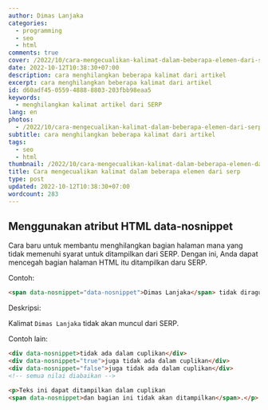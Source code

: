 ```yaml
---
author: Dimas Lanjaka
categories:
  - programming
  - seo
  - html
comments: true
cover: /2022/10/cara-mengecualikan-kalimat-dalam-beberapa-elemen-dari-serp/cover.png
date: 2022-10-12T10:38:30+07:00
description: cara menghilangkan beberapa kalimat dari artikel
excerpt: cara menghilangkan beberapa kalimat dari artikel
id: d60adf45-0559-4888-8803-203fbb98eaa5
keywords:
  - menghilangkan kalimat artikel dari SERP
lang: en
photos:
  - /2022/10/cara-mengecualikan-kalimat-dalam-beberapa-elemen-dari-serp/cover.png
subtitle: cara menghilangkan beberapa kalimat dari artikel
tags:
  - seo
  - html
thumbnail: /2022/10/cara-mengecualikan-kalimat-dalam-beberapa-elemen-dari-serp/cover.png
title: Cara mengecualikan kalimat dalam beberapa elemen dari serp
type: post
updated: 2022-10-12T10:38:30+07:00
wordcount: 283
---
```


## Menggunakan atribut HTML data-nosnippet
Cara baru untuk membantu menghilangkan bagian halaman mana yang tidak memenuhi syarat untuk ditampilkan dari SERP. Dengan ini, Anda dapat mencegah bagian halaman HTML itu ditampilkan daru SERP.

Contoh:
```html
<span data-nosnippet="data-nosnippet">Dimas Lanjaka</span> tidak diragukan lagi adalah pesulap paling terkenal yang pernah hidup.
```

Deskripsi:

Kalimat `Dimas Lanjaka` tidak akan muncul dari SERP.

Contoh lain:
```html
<div data-nosnippet>tidak ada dalam cuplikan</div>
<div data-nosnippet="true">juga tidak ada dalam cuplikan</div>
<div data-nosnippet="false">juga tidak ada dalam cuplikan</div>
<!-- semua nilai diabaikan -->
```

```html
<p>Teks ini dapat ditampilkan dalam cuplikan
<span data-nosnippet>dan bagian ini tidak akan ditampilkan</span>.</p>
```